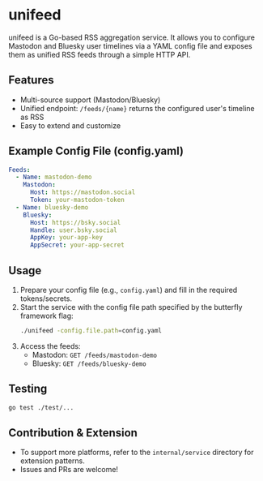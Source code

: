 # unifeed

unifeed is a Go-based RSS aggregation service. It allows you to configure Mastodon and Bluesky user timelines via a YAML config file and exposes them as unified RSS feeds through a simple HTTP API.

## Features
- Multi-source support (Mastodon/Bluesky)
- Unified endpoint: `/feeds/{name}` returns the configured user's timeline as RSS
- Easy to extend and customize

## Example Config File (config.yaml)
```yaml
Feeds:
  - Name: mastodon-demo
    Mastodon:
      Host: https://mastodon.social
      Token: your-mastodon-token
  - Name: bluesky-demo
    Bluesky:
      Host: https://bsky.social
      Handle: user.bsky.social
      AppKey: your-app-key
      AppSecret: your-app-secret
```

## Usage
1. Prepare your config file (e.g., `config.yaml`) and fill in the required tokens/secrets.
2. Start the service with the config file path specified by the butterfly framework flag:
   ```sh
   ./unifeed -config.file.path=config.yaml
   ```
3. Access the feeds:
   - Mastodon: `GET /feeds/mastodon-demo`
   - Bluesky: `GET /feeds/bluesky-demo`

## Testing
```sh
go test ./test/...
```

## Contribution & Extension
- To support more platforms, refer to the `internal/service` directory for extension patterns.
- Issues and PRs are welcome!
